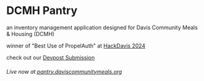 # DCMH Pantry

an inventory management application designed for Davis Community Meals & Housing (DCMH)

winner of "Best Use of PropelAuth" at [HackDavis 2024](https://hackdavis-2024.devpost.com/)

check out our [Devpost Submission](https://devpost.com/software/pantry-patrol-7qhujk)

###### _Live now at [pantry.daviscommunitymeals.org](https://pantry.daviscommunitymeals.org)_
